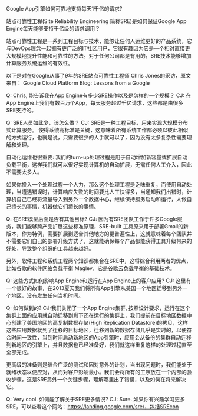 Google App引擎如何可靠地支持每天1千亿的请求?

站点可靠性工程(Site Reliability Engineering 简称SRE)是如何保证Google App Engine每天能够支持千亿级的请求调用？

站点可靠性工程是一系列工程目标与技术，能够让任何人运维更好的产品系统，它与DevOps理念一起拥有更广泛的IT社区用户，它很有趣因为它是一个相对直接更大规模地提升性能和可靠性的方法。对于任何公司都是有用的，SRE技术能够增加计算服务系统运维的有效性。

以下是对在Google从事了9年的SRE站点可靠性工程师 Chris Jones的采访，原文来自：
Google Cloud Platform Blog: Lessons from a Google

Q: Chris, 能告诉我在App Engine有多少SRE操作以及是怎样的一个规模？
CJ: 在App Engine上我们有数百万个App，每天服务超过千亿请求，这些都是由很多SRE支持的。

Q: SRE人员如此少，该怎么做？
CJ: SRE是一种工程目标，用来实现大规模分布式计算服务。 使得系统高标准是关键，这意味着所有系统工作都必须以彼此相似的方式运行，也就是说，只需要很少的人手就可以了，因为没有太多复杂性需要理解和处理。

自动化运维也很重要: 我们的turn-up处理过程是用于自动增加新容量或扩展自动负载平衡，这样我们就可以很好实现计算机的自动扩展，无需任何人工介入，因此不需要太多人。

如果你投入一个处理过程一个人力，那么这个处理工程是乏味重复，而使用自动处理，当遭遇错误时，计算响应失败的时间要比人工快得多，当通知我们出错时，计算机自己已经将流量导入到另外一个数据中心，继续保持服务启动和运行，人做自己擅长的事情，机器做它们擅长的事情。

Q: 在SRE模型后面是否有其他目标?
CJ: 因为有SRE团队工作于许多Google服务，我们能够跨产品扩展这些标准原理，SRE-built 工具原来用于部署Gmail的新版本，作为特例，需要扩展到适合其他地方的更普遍性上，这就意味着每个团队并不需要它们自己的部署升级方式了，这就能确保每个产品都能获得工具升级带来的好处，导致整个组织的工具越来越好。

另外，软件工程和系统工程两个知识都集合在SRE中，这将综合利用两者的优点，比如谷歌的软件网络负载平衡 Maglev，它是谷歌云负载平衡的基础技术。

Q: 这些方式如何影响App Engine和运行在App Engine上的客户应用?
CJ: 这里有一个很好的故事，在2013夏天我们将所有App引擎从美国一个地区迁移到另外一个地区，没有发生任何当机时间。

Q: 如何做到的?
CJ:我们关闭了一个App Engine集群, 按照设计要求，运行在这个集群上面的应用就自动迁移到剩下还在运行的集群上，我们提前在目标地区数据中心创建了美国地区的高复制数据存储(High Replication Datastore)的拷贝，这样这些应用数据就到了迁移的目标地区，迁移到新的数据存储几乎是实时的，以便符合时间一致性，当到时间启动新地区的App引擎时，应用会从备份的集群自动迁移到新地区的引擎上，并且数据也已经准备好，我们就这样重复这样的处理过程直至全部完成。

更高级的准备则是结合广泛的测试和因对意外的计划，当出现问题时，我们能处于就绪状态以便应对，从而对客户影响最小。我们会将所有的工序放在一个内部的验收步骤，这是SRE另外一个关键步骤，理解哪里出了错误，以及如何在将来解决它。

Q: Very cool. 如何能了解关于SRE更多情况?
CJ: Sure. 如果你有兴趣学习更多SRE，可以查看这个网站：https://landing.google.com/sre/，包括SREcon